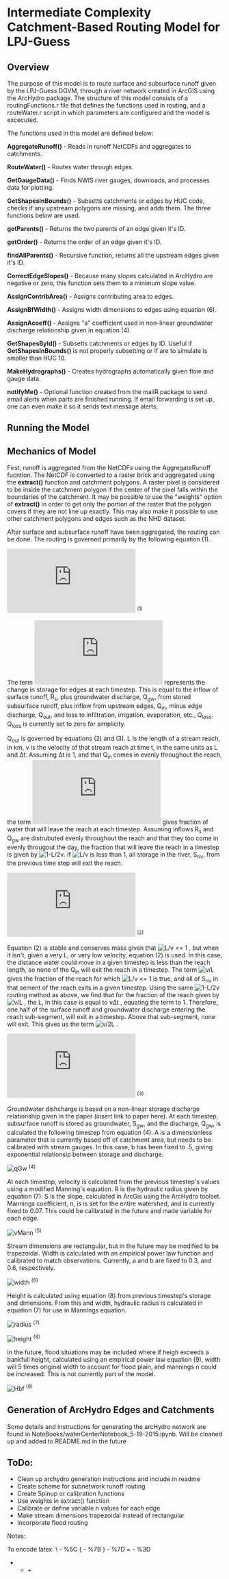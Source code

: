 # Intermediate Complexity Catchment-Based Routing Model for LPJ-Guess



## Overview
The purpose of this model is to route surface and subsurface runoff given by the LPJ-Guess DGVM, through a river network created in ArcGIS using the ArcHydro package. The structure of this model consists of a routingFunctions.r file that defines the functions used in routing, and a routeWater.r script in which parameters are configured and the model is excecuted.

The functions used in this model are defined below:

**AggregateRunoff()** - Reads in runoff NetCDFs and aggregates to catchments.

**RouteWater()** - Routes water through edges.

**GetGaugeData()** - Finds NWIS river gauges, downloads, and processes data for plotting.

**GetShapesInBounds()** - Subsetts catchments or edges by HUC code, checks if any upstream polygons are missing, and adds them. The three functions below are used.

**getParents()** - Returns the two parents of an edge given it's ID.

**getOrder()** - Returns the order of an edge given it's ID.

**findAllParents()** - Recursive function, returns all the upstream edges given it's ID.

**CorrectEdgeSlopes()** - Because many slopes calculated in ArcHydro are negative or zero, this function sets them to a minimum slope value.

**AssignContribArea()** - Assigns contributing area to edges.

**AssignBfWidth()** - Assigns width dimensions to edges using equation (6).

**AssignAcoeff()** - Assigns "a" coefficient used in non-linear groundwater discharge relationship given in equation (4).

**GetShapesById()** - Subsetts catchments or edges by ID. Useful if **GetShapesInBounds()** is not properly subsetting or if are to simulate is smaller than HUC 10.

**MakeHydrographs()** - Creates hydrographs automatically given flow and gauge data.

**notifyMe()** - Optional function created from the mailR package to send email alerts when parts are finished running. If email forwarding is set up, one can even make it so it sends text message alerts.

## Running the Model


## Mechanics of Model

First, runoff is aggregated from the NetCDFs using the AggregateRunoff fucntion.
The NetCDF is converted to a raster brick and aggregated using the **extract()** function and catchment polygons.
A raster pixel is considered to be inside the catchment polygon if the center of the pixel falls within the boundaries of the catchment.
It may be possible to use the "weights" option of **extract()** in order to get only the portion of the raster that the polygon covers if they are not line up exactly.
This may also make it possible to use other catchment polygons and edges such as the NHD dataset.

After surface and subsurface runoff have been aggregated, the routing can be done. The routing is governed primarily by the following equation (1).

![eq1] <sup>(1)</sup>

The term ![dsdt] represents the change in storage for edges at each timestep.
This is equal to the inflow of surface runoff, R<sub>s</sub>, plus groundwater discharge, Q<sub>gw</sub>, from stored subsurface runoff, plus inflow from upstream edges, Q<sub>in</sub>, minus edge discharge, Q<sub>out</sub>, and loss to infiltration, irrigation, evaporation, etc., Q<sub>loss</sub>.
Q<sub>loss</sub> is currently set to zero for simplicity.

Q<sub>out</sub> is governed by equations (2) and (3).
L is the length of a stream reach, in km, v is the velocity of that stream reach at time t, in the same units as L and &Delta;t.
Assuming &Delta;t is 1, and that Q<sub>in</sub> comes in evenly throughout the reach, the term ![1-L/v] gives fraction of water that will leave the reach at each timestep. 
Assuming inflows R<sub>s</sub> and Q<sub>gw</sub> are distrubuted evenly throughout the reach and that they too come in evenly througout the day, the fraction that will leave the reach in a timestep is given by ![1-L/2v].
If ![L/v] is less than 1, all storage in the river, S<sub>riv</sub>, from the previous time step will exit the reach.

![qOut1] <sup>(2)</sup>

Equation (2) is stable and conserves mass given that ![L/v <= 1] , but when it isn't, given a very L, or very low velocity, equation (2) is used.
In this case, the distance water could move in a given timestep is less than the reach length, so none of the Q<sub>in</sub> will exit the reach in a timestep.
The term ![v/L] gives the fraction of the reach for which ![L/v <= 1] is true, and all of S<sub>riv</sub> in that sement of the reach exits in a given timestep.
Using the same ![1-L/2v] routing method as above, we find that for the fraction of the reach given by ![v/L] , the L, in this case is equal to v&Delta;t , equating the term to 1.
Therefore, one half of the surface runoff and groundwater discharge entering the reach sub-segment, will exit in a timestep. Above that sub-segment, none will exit.
This gives us the term ![v/2L] .
 
![qOut2] <sup>(3)</sup>

Groundwater dishcharge is based on a  non-linear storage discharge relationship given in the paper (insert link to paper here). At each timestep, subsurface runoff is stored as groundwater, S<sub>gw</sub>, and the discharge, Q<sub>gw</sub>, is calculated the following timestep from equation (4). A is a dimensionless parameter that is currently based off of catchment area, but needs to be calibrated with stream gauges. In this case, b has been fixed to .5, giving exponential relationsip between storage and discharge. 

![qGw] <sup>(4)</sup>


At each timestep, velocity is calculated from the previous timestep's values using a modified Manning's equation. R is the hydraulic radius given by equation (7). S is the slope, calculated in ArcGis using the ArcHydro toolset. Mannings coefficient, n,  is is set for the entire watershed, and is currently fixed to 0.07. This could be calibrated in the future and made variable for each edge.

![vMann] <sup>(5)</sup>


Stream dimensions are rectangular, but in the future may be modified to be trapezoidal. Width is calculated with an empirical power law function and calibrated to match observations. Currently, a and b are fixed to 0.3, and 0.6, respectively.

![width] <sup>(6)</sup>

Height is calculated using equation (8) from previous timestep's storage and dimensions. From this and width, hydraulic radius is calculated in equation (7) for use in Mannings equation.

![radius] <sup>(7)</sup>

![height] <sup>(8)</sup>

In the future, flood situations may be included where if heigh exceeds a bankfull height, calculated using an empirical power law equation (9), width will 5 times original width to account for flood plain, and mannings n could be increased. This is not currently part of the model.

![Hbf] <sup>(9)</sup>

## Generation of ArcHydro Edges and Catchments

Some details and instructions for generating the arcHydro network are found in NoteBooks/waterCenterNotebook_5-19-2015.ipynb. Will be cleaned up and added to README.md in the future


## ToDo:
* Clean up archydro generation instructions and include in readme
* Create scheme for subnetwork runoff routing
* Create Spinup or calibration functions
* Use weights in extract() function
* Calibrate or define variable n values for each edge
* Make stream dimensions trapezoidal instead of rectangular
* Incorporate flood routing

Notes:

To encode latex:
\ - %5C
{ - %7B
} - %7D
= - %3D
+ - &plus;


[eq1]: https://latex.codecogs.com/gif.latex?%5Cfrac%7B%5Cmathrm%7Bd%7DS%7D%7B%5Cmathrm%7Bd%7Dt%7D%3DR_%7Bs%7D&plus;Q_%7Bgw%7D&plus;Q_%7Bin%7D-Q_%7Bout%7D-Q_%7Bloss%7D

[qOut1]: https://latex.codecogs.com/gif.latex?Q_%7Bout1%7D%3DS_%7Briv%7D&plus;(1-%5Cfrac%7BL%7D%7Bv%5CDelta&space;t%7D)%5Csum&space;Q_%7Bin%7D&plus;(1-%5Cfrac%7BL%7D%7B2v%5CDelta&space;t%7D)(R_%7Bs%7D&plus;Q_%7Bgw%7D)


[qOut2]: https://latex.codecogs.com/gif.latex?Q_%7Bout2%7D%3D%5Cfrac%7Bv%5CDelta&space;t%7D%7BL%7DS_%7Briv%7D&plus;(%5Cfrac%7Bv%5CDelta&space;t%7D%7B2L%7D)(R_%7Bs%7D&plus;Q_%7Bgw%7D)

[qGw]: https://latex.codecogs.com/gif.latex?Q_%7Bgw%7D%3D(%5Cfrac%7BS_%7Bgw%7D%7D%7Ba%7D)^%7B%5Cfrac%7B1%7D%7Bb%7D%7D 

[vMann]: https://latex.codecogs.com/gif.latex?v%3D%5Cfrac%7BR^%7B%5Cfrac%7B2%7D%7B3%7D%7DS^%7B%5Cfrac%7B1%7D%7B2%7D%7D%7D%7Bn%7D"

[width]: https://latex.codecogs.com/gif.latex?W%3Da(A_%7Btotal%7D)^b

[radius]: https://latex.codecogs.com/gif.latex%5Cdpi%7B100%7D?R%3D%5Cfrac%7BA%7D%7BP%7D%3D%5Cfrac%7BHW%7D%7B2H&plus;W%7D


[height]: https://latex.codecogs.com/gif.latex%5Cdpi%7B100%7D?H%3D%5Cfrac%7BS_%7Briv%7D%7D%7BLw%7D

[Hbf]: https://latex.codecogs.com/gif.latex%5Cdpi%7B100%7D?H_%7Bbf%7D%3Da(A_%7Btotal%7D)^b

[dsdt]: https://latex.codecogs.com/gif.latex?%5Cfrac%7B%5Cmathrm%7Bd%7DS%7D%7B%5Cmathrm%7Bd%7Dt%7D

[1-L/v]: https://latex.codecogs.com/gif.latex?(1-%5Cfrac%7BL%7D%7Bv%5CDelta&space;t%7D)

[1-L/2v]: https://latex.codecogs.com/gif.latex%5Cdpi%7B100%7D?(1-%5Cfrac%7BL%7D%7B2v%5CDelta&space;t%7D)

[L/v]: https://latex.codecogs.com/gif.latex%5Cdpi%7B100%7D?%5Cfrac%7BL%7D%7Bv%5CDelta&space;t%7D

[L/v <= 1]: https://latex.codecogs.com/gif.latex%5Cdpi%7B100%7D?%5Cfrac%7BL%7D%7Bv%5CDelta&space;t%7D&space;%5Cleq&space;1

[v/L]: https://latex.codecogs.com/gif.latex%5Cdpi%7B100%7D?%5Cfrac%7Bv%5CDelta&space;t%7D%7Bl%7D

[v/2L]: https://latex.codecogs.com/gif.latex%5Cdpi%7B100%7D?%5Cfrac%7Bv%5CDelta&space;t%7D%7B2L%7D
